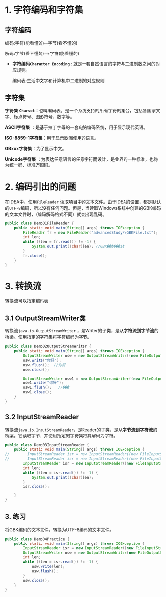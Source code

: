 # 1. 字符编码和字符集

## 字符编码

编码:字符(能看懂的)--字节(看不懂的)

解码:字节(看不懂的)-->字符(能看懂的)

* **字符编码`Character Encoding`** : 就是一套自然语言的字符与二进制数之间的对应规则。

  编码表:生活中文字和计算机中二进制的对应规则

## 字符集

**字符集 `Charset`**：也叫编码表。是一个系统支持的所有字符的集合，包括各国家文字、标点符号、图形符号、数字等。

**ASCII字符集** ：是基于拉丁字母的一套电脑编码系统，用于显示现代英语。

**ISO-8859-1字符集**：用于显示欧洲使用的语言。

**GBxxx字符集**：为了显示中文。

**Unicode字符集** ：为表达任意语言的任意字符而设计，是业界的一种标准，也称为统一码、标准万国码。

# 2. 编码引出的问题

在IDEA中，使用`FileReader` 读取项目中的文本文件。由于IDEA的设置，都是默认的`UTF-8`编码，所以没有任何问题。但是，当读取Windows系统中创建的GBK编码的文本文件时，（编码解码格式不同）就会出现乱码。

```Java
public class Demo01FileReader {
    public static void main(String[] args) throws IOException {
        FileReader fr = new FileReader("advancedStudy\\GBKFile.txt");
        int len;
        while ((len = fr.read()) != -1) {
            System.out.print((char)len); //GBK������ı�
        }
        fr.close();
    }
}
```

# 3. 转换流

转换流可以指定编码表

## 3.1 OutputStreamWriter类

转换流`java.io.OutputStreamWriter` ，是Writer的子类，是从**字符流到字节流**的桥梁。使用指定的字符集将字符编码为字节。

```java 
public class Demo02OutputStreamWriter {
    public static void main(String[] args) throws IOException {
        OutputStreamWriter osw = new OutputStreamWriter((new FileOutputStream("advancedStudy\\utf8.txt")),"utf-8");
        osw.write("你好");
        osw.flush();  //你好
        osw.close();

        OutputStreamWriter osw1 = new OutputStreamWriter((new FileOutputStream("advancedStudy\\gbk.txt")),"gbk");
        osw1.write("你好");
        osw1.flush();   //���
        osw1.close();
    }
}
```

## 3.2 InputStreamReader

转换流`java.io.InputStreamReader`，是Reader的子类，是从**字节流到字符流**的桥梁。它读取字节，并使用指定的字符集将其解码为字符。

```java 
public class Demo03InputStreamReader {
    public static void main(String[] args) throws IOException {
//        InputStreamReader isr = new InputStreamReader((new FileInputStream("advancedStudy\\utf8.txt")),"utf-8");  //你好
//        InputStreamReader isr = new InputStreamReader((new FileInputStream("advancedStudy\\gbk.txt")),"utf-8");  //���
        InputStreamReader isr = new InputStreamReader((new FileInputStream("advancedStudy\\gbk.txt")),"gbk");  //你好
        int len;
        while ((len = isr.read()) != -1) {
            System.out.print((char)len);
        }
        isr.close();

    }
}
```

## 3. 练习

将GBK编码的文本文件，转换为UTF-8编码的文本文件。

```Java
public class Demo04Practice {
    public static void main(String[] args) throws IOException {
        InputStreamReader isr = new InputStreamReader((new FileInputStream("advancedStudy\\GBKFile.txt")),"gbk");
        OutputStreamWriter osw = new OutputStreamWriter(new FileOutputStream("advancedStudy\\utf.txt"),"utf-8");
        int len;
        while ((len = isr.read()) != -1) {
            osw.write(len);
            osw.flush();
        }
        osw.close();
    }
}
```


